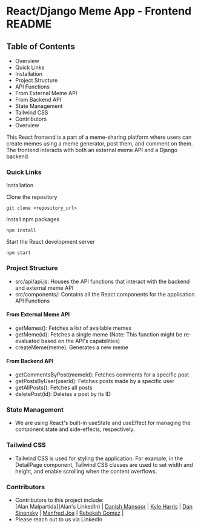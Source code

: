 # React/Django Meme App - Frontend README

## Table of Contents

- Overview
- Quick Links
- Installation
- Project Structure
- API Functions
- From External Meme API
- From Backend API
- State Management
- Tailwind CSS
- Contributors
- Overview

This React frontend is a part of a meme-sharing platform where users can create memes using a meme generator, post them, and comment on them. The frontend interacts with both an external meme API and a Django backend.

### Quick Links

Installation

Clone the repository

```
git clone <repository_url>
```

Install npm packages

```
npm install
```

Start the React development server

```
npm start
```

### Project Structure

- src/api/api.js: Houses the API functions that interact with the backend and external meme API
- src/components/: Contains all the React components for the application
  API Functions

#### From External Meme API

- getMemes(): Fetches a list of available memes
- getMeme(id): Fetches a single meme (Note: This function might be re-evaluated based on the API's capabilities)
- createMeme(meme): Generates a new meme

#### From Backend API

- getCommentsByPost(memeId): Fetches comments for a specific post
- getPostsByUser(userId): Fetches posts made by a specific user
- getAllPosts(): Fetches all posts
- deletePost(id): Deletes a post by its ID

### State Management

- We are using React's built-in useState and useEffect for managing the component state and side-effects, respectively.

### Tailwind CSS

- Tailwind CSS is used for styling the application. For example, in the DetailPage component, Tailwind CSS classes are used to set width and height, and enable scrolling when the content overflows.

### Contributors

- Contributors to this project include: <br>
  [Alan Malpartida](Alan's LinkedIn) | [Danish Mansoor](https://www.linkedin.com/in/danishhhm/) | [Kyle Harris](https://www.linkedin.com/in/kyleharris007/) | [Dan Sinensky](https://www.linkedin.com/in/dansinensky/) | [Manfred Joa](https://www.linkedin.com/in/manfredjoa/) | [Rebekah Gomez](https://www.linkedin.com/in/rebekah-gomez/) |
- Please reach out to us via LinkedIn
